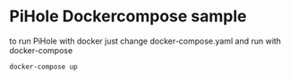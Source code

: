 # PiHole Dockercompose sample
to run PiHole with docker just change docker-compose.yaml and run with docker-compose

```bash
docker-compose up
```
